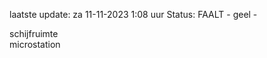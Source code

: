 laatste update: 
za 11-11-2023  1:08   uur 
Status: FAALT - geel - 
<div class="service Y">schijfruimte</div><div class="service Y">microstation</div>